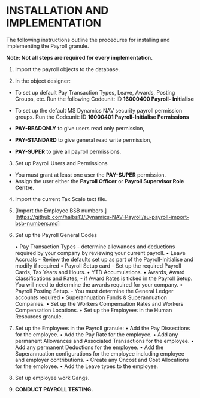 # INSTALLATION AND IMPLEMENTATION

The following instructions outline the procedures for installing and implementing the Payroll granule.  

**Note: Not all steps are required for every implementation.**

1.	Import the payroll objects to the database.

2.	In the object designer: 

  * To set up default Pay Transaction Types, Leave, Awards, Posting Groups, etc. Run the following Codeunit: ID **16000400  Payroll-        Initialise** 
  
  * To set up the default MS Dynamics NAV security payroll permission groups.  Run the Codeunit: ID **16000401 Payroll-Initialise Permissions**  
      
  * **PAY-READONLY** to give users read only permission,
  * **PAY-STANDARD** to give general read write permission, 
  * **PAY-SUPER** to give all payroll permissions.
      
3.	Set up Payroll Users and Permissions

  * You must grant at least one user the **PAY-SUPER** permission.
  * Assign the user either the **Payroll Officer** or **Payroll Supervisor Role Centre**.
  
4.	Import the current Tax Scale text file.

5.	[Import the Employee BSB numbers.][https://github.com/halbs13/Dynamics-NAV-Payroll/au-payroll-import-bsb-numbers.md]

6.	Set up the Payroll General Codes

      •	Pay Transaction Types - determine allowances and deductions required by your company by reviewing your current payroll.
      •	Leave Accruals - Review the defaults set up as part of the Payroll-Initialise and modify if required
      •	Payroll Setup card - Set up the required Payroll Cards, Tax Years and Hours.
      •	YTD Accumulations. 
      •	Awards, Award Classifications and Rates, - if Award Rates is ticked in the Payroll Setup.  You will need to determine the awards required for your company.
      •	Payroll Posting Setup. - You must determine the General Ledger accounts required
      •	Superannuation Funds & Superannuation Companies.
      •	Set up the Workers Compensation Rates and Workers Compensation Locations.
      •	Set up the Employees in the Human Resources granule.

7.	Set up the Employees in the Payroll granule:
      •	Add the Pay Dissections for the employee.
      •	Add the Pay Rate for the employee.
      •	Add any permanent Allowances and Associated Transactions for the employee.
      •	Add any permanent Deductions for the employee.
      •	Add the Superannuation configurations for the employee including employee and employer contributions.
      •	Create any Oncost and Cost Allocations for the employee.
      •	Add the Leave types to the employee.

8.	Set up employee work Gangs.

9.	**CONDUCT PAYROLL TESTING.**

